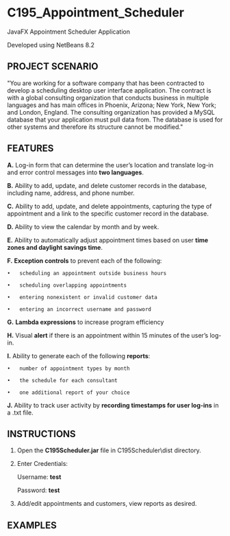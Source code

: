 # C195_Appointment_Scheduler
JavaFX Appointment Scheduler Application

Developed using NetBeans 8.2


## PROJECT SCENARIO

"You are working for a software company that has been contracted to develop a scheduling desktop user interface application. 
The contract is with a global consulting organization that conducts business in multiple languages and has main offices in 
Phoenix, Arizona; New York, New York; and London, England. The consulting organization has provided a MySQL database that your 
application must pull data from. The database is used for other systems and therefore its structure cannot be modified."


## FEATURES

**A.**   Log-in form that can determine the user’s location and translate log-in and error control messages into **two languages**.

**B.**   Ability to add, update, and delete customer records in the database, including name, address, and phone number.

**C.**   Ability to add, update, and delete appointments, capturing the type of appointment and a link to the 
specific customer record in the database.

**D.**   Ability to view the calendar by month and by week.

**E.**    Ability to automatically adjust appointment times based on user **time zones and daylight savings time**.

**F.**   **Exception controls** to prevent each of the following:

    •   scheduling an appointment outside business hours

    •   scheduling overlapping appointments

    •   entering nonexistent or invalid customer data

    •   entering an incorrect username and password

**G.**  **Lambda expressions** to increase program efficiency

**H.**   Visual **alert** if there is an appointment within 15 minutes of the user’s log-in.

**I.**   Ability to generate each of the following **reports**:

    •   number of appointment types by month

    •   the schedule for each consultant

    •   one additional report of your choice

**J.**   Ability to track user activity by **recording timestamps for user log-ins** in a .txt file. 


## INSTRUCTIONS

1. Open the **C195Scheduler.jar** file in C195Scheduler\dist directory.

2. Enter Credentials:

    Username: **test**
    
    Password: **test**
    
3. Add/edit appointments and customers, view reports as desired.


## EXAMPLES

